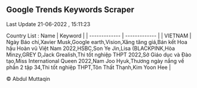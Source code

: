 

## Google Trends Keywords Scraper 
 
Last Update 21-06-2022 , 15:11:23

Country List :
 Name  | Keyword |
| ------------- | ------------- |
| VIETNAM | Ngày Báo chí,Xavier Musk,Google earth,Vision,Xăng tăng giá,Bán kết Hoa hậu Hoàn vũ Việt Nam 2022,HSBC,Son Ye Jin,Lisa (BLACKPINK,Hòa Minzy,GREY D,Jack Grealish,Thi tốt nghiệp THPT 2022,Sở Giáo dục và Đào tạo,Miss International Queen 2022,Nam Joo Hyuk,Thương ngày nắng về phần 2 tập 34,Thi tốt nghiệp THPT,Tôn Thất Thạnh,Kim Yoon Hee |



© Abdul Muttaqin 
